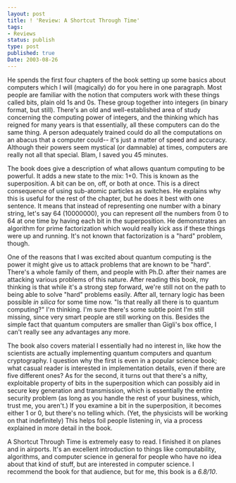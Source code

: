 ```yaml
---
layout: post
title: ! 'Review: A Shortcut Through Time'
tags:
- Reviews
status: publish
type: post
published: true
Date: 2003-08-26
---
```

He spends the first four chapters of the book setting up some basics about computers which I will (magically) do for you here in one paragraph.  Most people are familiar with the notion that computers work with these things called bits, plain old 1s and 0s.  These group together into integers (in binary format, but still).  There's an old and well-established area of study concerning the computing power of integers, and the thinking which has reigned for many years is that essentially, all these computers can do the same thing.  A person adequately trained could do all the computations on an abacus that a computer could-- it's just a matter of speed and accuracy.  Although their powers seem mystical (or damnable) at times, computers are really not all that special.  Blam, I saved you 45 minutes.

The book does give a description of what allows quantum computing to be powerful.  It adds a new state to the mix: 1+0.  This is known as the superposition.  A bit can be on, off, or both at once.  This is a direct consequence of using sub-atomic particles as switches.  He explains why this is useful for the rest of the chapter, but he does it best with one sentence.  It means that instead of representing one number with a binary string, let's say 64 (10000000), you can represent *all* the numbers from 0 to 64 at one time by having each bit in the superposition.  He demonstrates an algorithm for prime factorization which would really kick ass if these things were up and running.  It's not known that factorization is a "hard" problem, though.

One of the reasons that I was excited about quantum computing is the power it might give us to attack problems that are known to be "hard".  There's a whole family of them, and people with Ph.D. after their names are attacking various problems of this nature.  After reading this book, my thinking is that while it's a strong step forward, we're still not on the path to being able to solve "hard" problems easily.  After all, ternary logic has been possible _in silica_ for some time now.  "Is that really all there is to quantum computing?"  I'm thinking.  I'm sure there's some subtle point I'm still missing, since very smart people are still working on this.  Besides the simple fact that quantum computers are smaller than Gigli's box office, I can't really see any advantages any more.

The book also covers material I essentially had no interest in, like how the scientists are actually implementing quantum computers and quantum cryptography.  I question why the first is even in a popular science book; what casual reader is interested in implementation details, even if there are five different ones?  As for the second, it turns out that there's a nifty, exploitable property of bits in the superposition which can possibly aid in secure key generation and transmission, which is essentially the entire security problem (as long as you handle the rest of your business, which, trust me, you aren't.)  If you examine a bit in the superposition, it becomes either 1 or 0, but there's no telling which.  (Yet, the physicists will be working on that indefinitely)  This helps foil people listening in, via a process explained in more detail in the book.

A Shortcut Through Time is extremely easy to read.  I finished it on planes and in airports.  It's an excellent introduction to things like computability, algorithms, and computer science in general for people who have no idea about that kind of stuff, but are interested in computer science.  I recommend the book for that audience, but for me, this book is a *6.8/10*.
